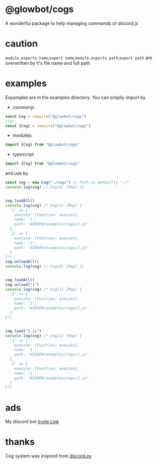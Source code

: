 # @glowbot/cogs
A wonderful package to help managing commands of discord.js

# caution
`module.exports.name`,`export name`,`module.exports.path`,`export path` are overwritten by it's file name and full path

# examples 
Expamples are in the examples directory.
You can simpliy import by  
- commonjs
```cjs
const Cog = require("@glowbot/cogs")
//or
const {Cog} = require("@glowbot/cogs")
```
- modulejs
```mjs
import {Cog} from "@glowbot/cogs"
```
- typescript
```ts
import {Cog} from "@glowbot/cogs"
```
and use by
```js
const cog = new Cog("./cogs") // Path is defaultly "./"
console.log(cog) // Cog(0) [Map] {}


cog.loadAll()
console.log(cog) /* Cog(2) [Map] {
  '1' => {
    execute: [Function: execute],
    name: '1',
    path: 'HIDDEN/examples/cogs/1.js'
  },
  '2' => {
    execute: [Function: execute],
    name: '2',
    path: 'HIDDEN/examples/cogs/2.js'
  }
}*/
cog.unloadAll()
console.log(cog) // Cog(0) [Map] {}


cog.loadAll()
cog.unload("1")
console.log(cog) /* Cog(1) [Map] {
  '2' => {
    execute: [Function: execute],
    name: '2',
    path: 'HIDDEN/examples/cogs/2.js'
  }
}*/


cog.load("1.js")
console.log(cog) /* Cog(2) [Map] {
  '1' => {
    execute: [Function: execute],
    name: '1',
    path: 'HIDDEN/examples/cogs/1.js'
  },
  '2' => {
    execute: [Function: execute],
    name: '2',
    path: 'HIDDEN/examples/cogs/2.js'
  }
}*/
```
# ads
My discord bot [Invite Link](https://glow-bot.com/invite)  

# thanks
Cog system was inspired from [discord.py](https://github.com/Rapptz/discord.py)